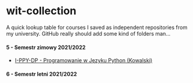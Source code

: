 # wit-collection
A quick lookup table for courses I saved as independent repositories from my university. GitHub really should add some kind of folders man...

#### 5 - Semestr zimowy 2021/2022
- [I-PPY-DP  -  Programowanie w Języku Python (Kowalski)](https://github.com/dlt-v/wit-ppy-dp)

#### 6 - Semestr letni 2021/2022
